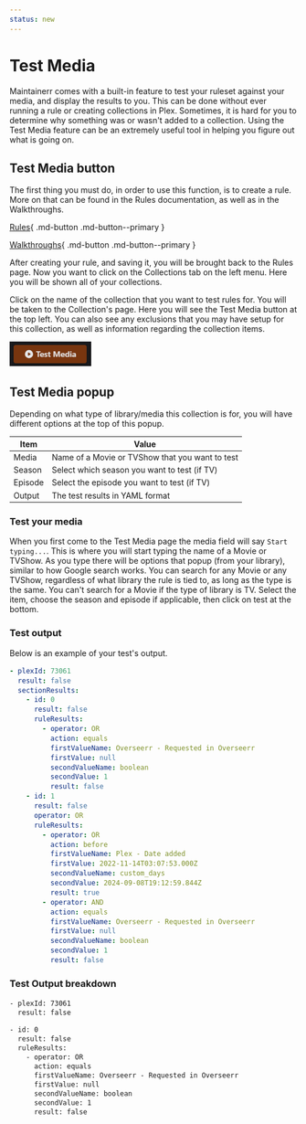 ```yaml
---
status: new
---
```


# Test Media

Maintainerr comes with a built-in feature to test your ruleset against your media, and display the results to you. This can be done without ever running a rule or creating collections in Plex. Sometimes, it is hard for you to determine why something was or wasn't added to a collection. Using the Test Media feature can be an extremely useful tool in helping you figure out what is going on.

## Test Media button

The first thing you must do, in order to use this function, is to create a rule. More on that can be found in the Rules documentation, as well as in the Walkthroughs.

<p align="center" markdown>

[Rules](https://docs.maintainerr.info/Rules/){ .md-button .md-button--primary }

[Walkthroughs](https://docs.maintainerr.info/blog/){ .md-button .md-button--primary }

</p>

After creating your rule, and saving it, you will be brought back to the Rules page. Now you want to click on the Collections tab on the left menu. Here you will be shown all of your collections.

Click on the name of the collection that you want to test rules for. You will be taken to the Collection's page. Here you will see the Test Media button at the top left. You can also see any exclusions that you may have setup for this collection, as well as information regarding the collection items.

 ![test-media](images/test-media-button.png)

## Test Media popup

Depending on what type of library/media this collection is for, you will have different options at the top of this popup.

| Item  | Value   |
| ----- | ------- |
| Media | Name of a Movie or TVShow that you want to test |
| Season | Select which season you want to test (if TV) |
| Episode | Select the episode you want to test (if TV) |
| Output | The test results in YAML format |

### Test your media

When you first come to the Test Media page the media field will say `Start typing...`. This is where you will start typing the name of a Movie or TVShow. As you type there will be options that popup (from your library), similar to how Google search works. You can search for any Movie or any TVShow, regardless of what library the rule is tied to, as long as the type is the same. You can't search for a Movie if the type of library is TV. Select the item, choose the season and episode if applicable, then click on test at the bottom.

### Test output

Below is an example of your test's output.

```yaml
- plexId: 73061
  result: false
  sectionResults:
    - id: 0
      result: false
      ruleResults:
        - operator: OR
          action: equals
          firstValueName: Overseerr - Requested in Overseerr
          firstValue: null
          secondValueName: boolean
          secondValue: 1
          result: false
    - id: 1
      result: false
      operator: OR
      ruleResults:
        - operator: OR
          action: before
          firstValueName: Plex - Date added
          firstValue: 2022-11-14T03:07:53.000Z
          secondValueName: custom_days
          secondValue: 2024-09-08T19:12:59.844Z
          result: true
        - operator: AND
          action: equals
          firstValueName: Overseerr - Requested in Overseerr
          firstValue: null
          secondValueName: boolean
          secondValue: 1
          result: false
```

### Test Output breakdown

<div class="grid" markdown>

``` title="this is the plexid of the tested item, and the overall result"
- plexId: 73061
  result: false
```

``` title="this is the output of the rule's section 1"
- id: 0
  result: false
  ruleResults:
    - operator: OR
      action: equals
      firstValueName: Overseerr - Requested in Overseerr
      firstValue: null
      secondValueName: boolean
      secondValue: 1
      result: false
```

</div>
